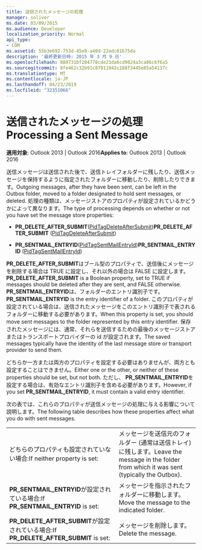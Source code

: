 ```yaml
---
title: 送信されたメッセージの処理
manager: soliver
ms.date: 03/09/2015
ms.audience: Developer
localization_priority: Normal
api_type:
- COM
ms.assetid: 55b3e692-753d-45e9-a40d-22adc81b75da
description: '最終更新日時: 2015 年 3 月 9 日'
ms.openlocfilehash: 880731bf204778cde21da6cd9024a3ca86c6f6a5
ms.sourcegitcommit: 8fe462c32b91c87911942c188f3445e85a54137c
ms.translationtype: MT
ms.contentlocale: ja-JP
ms.lasthandoff: 04/23/2019
ms.locfileid: "32351066"
---
```

# <a name="processing-a-sent-message"></a><span data-ttu-id="e5a4f-103">送信されたメッセージの処理</span><span class="sxs-lookup"><span data-stu-id="e5a4f-103">Processing a Sent Message</span></span>

  
  
<span data-ttu-id="e5a4f-104">**適用対象**: Outlook 2013 | Outlook 2016</span><span class="sxs-lookup"><span data-stu-id="e5a4f-104">**Applies to**: Outlook 2013 | Outlook 2016</span></span> 
  
<span data-ttu-id="e5a4f-105">送信メッセージは送信された後で、送信トレイフォルダーに残したり、送信メッセージを保持するように指定されたフォルダーに移動したり、削除したりできます。</span><span class="sxs-lookup"><span data-stu-id="e5a4f-105">Outgoing messages, after they have been sent, can be left in the Outbox folder, moved to a folder designated to hold sent messages, or deleted.</span></span> <span data-ttu-id="e5a4f-106">処理の種類は、メッセージストアのプロパティが設定されているかどうかによって異なります。</span><span class="sxs-lookup"><span data-stu-id="e5a4f-106">The type of processing depends on whether or not you have set the message store properties:</span></span>
  
- <span data-ttu-id="e5a4f-107">**PR_DELETE_AFTER_SUBMIT**([PidTagDeleteAfterSubmit](pidtagdeleteaftersubmit-canonical-property.md))</span><span class="sxs-lookup"><span data-stu-id="e5a4f-107">**PR_DELETE_AFTER_SUBMIT** ([PidTagDeleteAfterSubmit](pidtagdeleteaftersubmit-canonical-property.md))</span></span> 
    
- <span data-ttu-id="e5a4f-108">**PR_SENTMAIL_ENTRYID**([PidTagSentMailEntryId](pidtagsentmailentryid-canonical-property.md))</span><span class="sxs-lookup"><span data-stu-id="e5a4f-108">**PR_SENTMAIL_ENTRYID** ([PidTagSentMailEntryId](pidtagsentmailentryid-canonical-property.md))</span></span> 
    
 <span data-ttu-id="e5a4f-109">**PR_DELETE_AFTER_SUBMIT**はブール型のプロパティで、送信後にメッセージを削除する場合は TRUE に設定し、それ以外の場合は FALSE に設定します。</span><span class="sxs-lookup"><span data-stu-id="e5a4f-109">**PR_DELETE_AFTER_SUBMIT** is a Boolean property, set to TRUE if messages should be deleted after they are sent, and FALSE otherwise.</span></span> <span data-ttu-id="e5a4f-110">**PR_SENTMAIL_ENTRYID**は、フォルダーのエントリ識別子です。</span><span class="sxs-lookup"><span data-stu-id="e5a4f-110">**PR_SENTMAIL_ENTRYID** is the entry identifier of a folder.</span></span> <span data-ttu-id="e5a4f-111">このプロパティが設定されている場合は、送信されたメッセージをこのエントリ識別子で表されるフォルダーに移動する必要があります。</span><span class="sxs-lookup"><span data-stu-id="e5a4f-111">When this property is set, you should move sent messages to the folder represented by this entry identifier.</span></span> <span data-ttu-id="e5a4f-112">保存されたメッセージには、通常、それらを送信するための最後のメッセージストアまたはトランスポートプロバイダーの id が設定されます。</span><span class="sxs-lookup"><span data-stu-id="e5a4f-112">The saved messages typically have the identity of the last message store or transport provider to send them.</span></span> 
  
<span data-ttu-id="e5a4f-113">どちらか一方または両方のプロパティを設定する必要はありませんが、両方とも設定することはできません。</span><span class="sxs-lookup"><span data-stu-id="e5a4f-113">Either one or the other, or neither of these properties should be set, but not both.</span></span> <span data-ttu-id="e5a4f-114">ただし、 **PR_SENTMAIL_ENTRYID**を設定する場合は、有効なエントリ識別子を含める必要があります。</span><span class="sxs-lookup"><span data-stu-id="e5a4f-114">However, if you set **PR_SENTMAIL_ENTRYID**, it must contain a valid entry identifier.</span></span> 
  
<span data-ttu-id="e5a4f-115">次の表では、これらのプロパティが送信メッセージの処理に与える影響について説明します。</span><span class="sxs-lookup"><span data-stu-id="e5a4f-115">The following table describes how these properties affect what you do with sent messages.</span></span>
  
|||
|:-----|:-----|
|<span data-ttu-id="e5a4f-116">どちらのプロパティも設定されていない場合:</span><span class="sxs-lookup"><span data-stu-id="e5a4f-116">If neither property is set:</span></span>  <br/> |<span data-ttu-id="e5a4f-117">メッセージを送信元のフォルダー (通常は送信トレイ) に残します。</span><span class="sxs-lookup"><span data-stu-id="e5a4f-117">Leave the message in the folder from which it was sent (typically the Outbox).</span></span>  <br/> |
|<span data-ttu-id="e5a4f-118">**PR_SENTMAIL_ENTRYID**が設定されている場合:</span><span class="sxs-lookup"><span data-stu-id="e5a4f-118">If **PR_SENTMAIL_ENTRYID** is set:</span></span>  <br/> |<span data-ttu-id="e5a4f-119">メッセージを指示されたフォルダーに移動します。</span><span class="sxs-lookup"><span data-stu-id="e5a4f-119">Move the message to the indicated folder.</span></span>  <br/> |
|<span data-ttu-id="e5a4f-120">**PR_DELETE_AFTER_SUBMIT**が設定されている場合:</span><span class="sxs-lookup"><span data-stu-id="e5a4f-120">If **PR_DELETE_AFTER_SUBMIT** is set:</span></span>  <br/> |<span data-ttu-id="e5a4f-121">メッセージを削除します。</span><span class="sxs-lookup"><span data-stu-id="e5a4f-121">Delete the message.</span></span>  <br/> |
   


